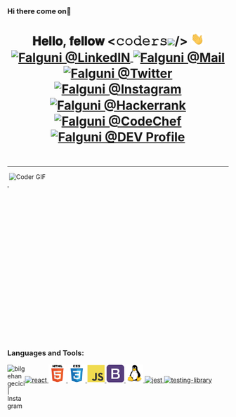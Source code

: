 ### Hi there come on👋

<h1 align="center">𝐇𝐞𝐥𝐥𝐨, 𝐟𝐞𝐥𝐥𝐨𝐰 <𝚌𝚘𝚍𝚎𝚛𝚜<img src="https://github.com/TheDudeThatCode/TheDudeThatCode/blob/master/Assets/Earth.gif" width="24px">/> <img src="https://raw.githubusercontent.com/ABSphreak/ABSphreak/master/gifs/Hi.gif" width="30px">

<a href="https://www.linkedin.com/in/falgunisarkar">
  <img align="center" alt="Falguni @LinkedIN" width="22px" src="https://cdn.jsdelivr.net/npm/simple-icons@v3/icons/linkedin.svg" />
</a>
  <a href="mailto:falgunisarkar526@gmail.com">
  <img align="center" alt="Falguni @Mail" width="22px" src="https://cdn.jsdelivr.net/npm/simple-icons@v3/icons/gmail.svg" />
</a>
<a href="https://twitter.com/lostgirlvintage">
  <img align="center" alt="Falguni @Twitter" width="22px" src="https://cdn.jsdelivr.net/npm/simple-icons@v3/icons/twitter.svg" />
</a>
<a href="https://www.instagram.com/lostgirlvintage_">
  <img align="center" alt="Falguni @Instagram" width="22px" src="https://cdn.jsdelivr.net/npm/simple-icons@v3/icons/instagram.svg" />
</a>
<a href="https://www.hackerrank.com/lostgirljourney">
  <img align="center" alt="Falguni @Hackerrank" width="22px" src="https://cdn.jsdelivr.net/npm/simple-icons@v3/icons/hackerrank.svg" />
</a>
<a href="https://www.codechef.com/users/falgunisarkar">
  <img align="center" alt="Falguni @CodeChef" width="22px" src="https://cdn.jsdelivr.net/npm/simple-icons@v3/icons/codechef.svg" />
</a>
<a href="https://dev.to/lostgirljourney">
  <img align="center" src="https://d2fltix0v2e0sb.cloudfront.net/dev-badge.svg" alt="Falguni @DEV Profile" width="22px">
</a>
</h1>
<br>

---

<img align="right" src="https://media.giphy.com/media/SWoSkN6DxTszqIKEqv/giphy.gif" alt="Coder GIF" width="500" height="400">

<br> 

---
<h3 align="left">Languages and Tools:</h3>

<img align="left" alt="bilgehangecici | Instagram" width="40px" src="https://thumbs.gfycat.com/OrnateOrneryFoal-max-1mb.gif" />

<p align="left">
<a href="https://reactjs.org/" target="_blank"> <img src="https://www.vectorlogo.zone/logos/reactjs/reactjs-icon.svg" alt="react" width="40" height="40"/> </a>
<a href="https://www.w3.org/html/" target="_blank"> <img src="https://raw.githubusercontent.com/devicons/devicon/master/icons/html5/html5-original-wordmark.svg"   alt="html5" width="40" height="40"/> </a> <a href="https://www.w3schools.com/css/" target="_blank"> <img src="https://raw.githubusercontent.com/devicons/devicon/master/icons/css3/css3-original-wordmark.svg" alt="css3" width="40" height="40"/> </a> <a href="https://developer.mozilla.org/en-US/docs/Web/JavaScript" target="_blank"> <img src="https://raw.githubusercontent.com/devicons/devicon/master/icons/javascript/javascript-original.svg" 
alt="javascript" width="40" height="40"/> </a> <a href="https://getbootstrap.com" target="_blank"> <img src="https://raw.githubusercontent.com/github/explore/80688e429a7d4ef2fca1e82350fe8e3517d3494d/topics/bootstrap/bootstrap.png" alt="bootstrap" width="40" height="40"/> </a> <a href="https://www.linux.org/" target="_blank"> <img src="https://raw.githubusercontent.com/devicons/devicon/master/icons/linux/linux-original.svg" alt="linux" width="40" height="40"/> </a> <a href="https://jestjs.io" target="_blank"> <img src="https://www.vectorlogo.zone/logos/jestjsio/jestjsio-icon.svg" alt="jest" width="40" height="40"/> </a> <a href="https://testing-library.com/"><img src="https://testing-library.com/img/octopus-64x64.png" alt="testing-library" width="40" height="40" /></a>

</p>
